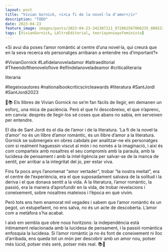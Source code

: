```yaml
---
layout: post
title: "Vivian Gornick, <i>La fi de la novel·la d'amor</i>"
description: "TODO"
date: 2023-04-23
feature_image: images/posts/2023-04-23-342387111_972862567066235_8065337641356780245_n_17975148257324623.heic
tags: [VivianGornick, LAltraEditorial, teoríayensayofeminista]
---
```


«Si avui dia poses l’amor romàntic al centre d’una novel·la, qui creurà que en la seva recerca els personatges arribaran a entendre res d’important?»
<!--more-->

#VivianGornick #Lafidelanoveladamor #laltraeditorial #Theendofthenoveloflove #elfindelanoveladeamor #críticaliteraria

literaria

 #llegeixoautores #nationalbookcriticscircleawards
#literatura #SantJordi #SantJordi2023



🌹📚 Els llibres de Vivian Gornick no se’m fan fàcils de llegir, em demanen un esforç, una mica de paciència. Però el que hi descobreixo, el que n’aprenc, em canvia: després de llegir-los sé coses que abans no sabia, em serveixen per entendre.

El dia de Sant Jordi és el dia de l’amor i de la literatura. ‘La fi de la novel·la d’amor’ no és un llibre d’amor romàntic, és un llibre d’amor a la literatura. Gornick se submergeix en obres cabdals per analitzar-ne els personatges com si realment haguessin viscut al món i no només a la imaginació, i així és com comparteix amb nosaltres el seu compromís amb la paraula, amb la lucidesa de pensament i amb la intel·ligència per salvar-se de la manca de sentit, per arribar a la integritat del jo, per estar viva.

Fins fa pocs anys l’anomenat “amor vertader”, trobar “la nostra meitat”, era el centre de l’experiència, era el que suposadament salvava de la solitud i la deriva i el que donava sentit a la vida. A la literatura, l’amor romàntic, la passió, era la manera d’aprofundir en la vida, de trobar revelacions i coneixement, sobre nosaltres mateixos i l’època en què vivim. 

Però tots ens hem enamorat mil vegades i sabem que l’amor romàntic és un pegot, un estupefaent, no ens salva, no és un acte de descoberta. L’amor com a metàfora s’ha acabat.

I això em sembla que obre nous horitzons: la independència està íntimament relacionada amb la lucidesa de pensament, i la passió romàntica enfosquia la lucidesa. Si l’amor romàntic ja no és font de coneixement ni lloc d’arribada, ens queda tot un món per descobrir amb un amor nou, potser més lúcid, potser més seré, potser més real. 📚🌹
